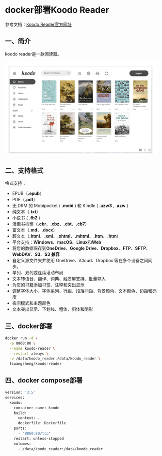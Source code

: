 # docker部署Koodo Reader



参考文档：[Koodo Reader官方网址](https://github.com/koodo-reader/koodo-reader)

## 一、简介

koodo reader是一款阅读器。

![image-20240630223937760](https://raw.githubusercontent.com/zyx3721/Picbed/main/blog-images/2024/06/30/d9a06be694466b37ae68ad69d47fa6f1-image-20240630223937760-b5179b.png)



## 二、支持格式

格式支持：

 - EPUB（**.epub**）
 - PDF（**.pdf**）
 - 无 DRM 的 Mobipocket ( **.mobi** ) 和 Kindle ( **.azw3** , **.azw** )
 - 纯文本（**.txt**）
 - 小说书 ( **.fb2** )
 - 漫画书档案（**.cbr**、**.cbz**、**.cbt**、**.cb7**）
 - 富文本（**.md**、**.docx**）
 - 超文本（**.html**、**.xml**、**.xhtml**、**.mhtml**、**.htm**、**.htm**）
- 平台支持：**Windows**、**macOS**、**Linux**和**Web**
- 将您的数据保存到**OneDrive**、**Google Drive**、**Dropbox**、**FTP**、**SFTP**、**WebDAV**、**S3**、**S3 兼容**
- 自定义源文件夹并使用 OneDrive、iCloud、Dropbox 等在多个设备之间同步。
- 单列、双列或连续滚动布局
- 文本转语音、翻译、词典、触摸屏支持、批量导入
- 为您的书籍添加书签、注释和突出显示
- 调整字体大小、字体系列、行距、段落间距、背景颜色、文本颜色、边距和亮度
- 夜间模式和主题颜色
- 文本突出显示、下划线、粗体、斜体和阴影



## 三、docker部署

```bash
docker run -d \
  -p 8860:80 \
  --name koodo-reader \
  --restart always \
  -v /data/koodo_reader:/data/koodo_reader \
  liwangsheng/koodo-reader
```



## 四、docker compose部署

```bash
version: '3.5'
services:
  koodo:
    container_name: koodo
    build:
      context: .
      dockerfile: Dockerfile
    ports:
      - "8860:80/tcp"
    restart: unless-stopped
    volumes:
      - /data/koodo_reader:/data/koodo_reader
```

